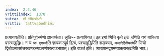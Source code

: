 ```yaml
---
index:  2.4.46
vrittiindex:  1370
sutra:  णौ गमिरबोधने
vritti:  tattvabodhini 
---
```


प्रत्याययतीति। प्रतिपूर्वस्येणो ज्ञानार्थता। लुङि-- प्रत्यायियत्। इह इणो णिचि कृते `इणो य`णिति यणं बाधित्वा परत्वाद्धृद्धिः। न च `ओः पुयण्जी`ति ज्ञापकात्पूर्वं द्वित्वं, पश्चाद्वृद्धिरिति शङ्क्यम्, `अजादेर्द्वितीयस्ये`ति णिचो द्वित्वेऽब्यासोत्तरखण्डस्याऽवर्णपरत्वाऽभावात्। इति वाऽर्थ इति। व्याख्यानद्वयमप्याकरारूढमिति भावः। 

